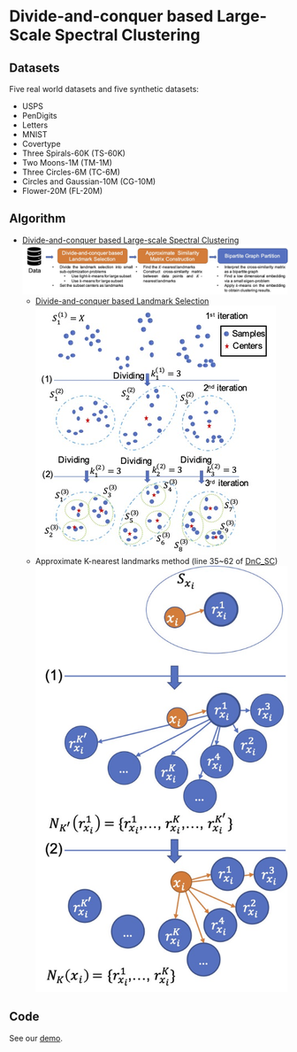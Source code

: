 # Divide-and-conquer based Large-Scale Spectral Clustering

## Datasets
Five real world datasets and five synthetic datasets:

- USPS 
- PenDigits 
- Letters 
- MNIST 
- Covertype 
- Three Spirals-60K (TS-60K)
- Two Moons-1M (TM-1M)
- Three Circles-6M (TC-6M)
- Circles and Gaussian-10M (CG-10M) 
- Flower-20M (FL-20M) 

## Algorithm 


- [Divide-and-conquer based Large-scale Spectral Clustering](DnC_SC.m)
![figs](figs/overview.jpg "An overview of our method.")
    - [Divide-and-conquer based Landmark Selection](DnC_landmark)
    ![figs](figs/dnc_landmark_selection.jpg "An illustration of divide-and-conquer based landmark selection.")
    <!-- - [light-k-means](figs) -->
    - Approximate K-nearest landmarks method (line 35~62 of [DnC_SC](DnC_SC.m))
    ![figs](figs/aknn.jpg "An approximate K-nearest landmarks method.")

## Code 

See our [demo](demo.m).
